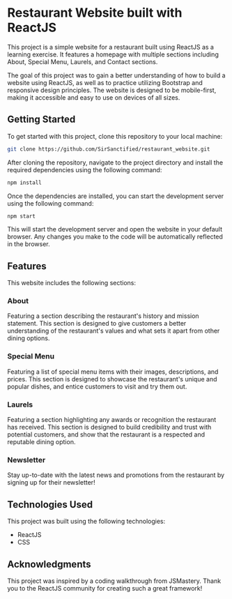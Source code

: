 # Restaurant Website built with ReactJS

This project is a simple website for a restaurant built using ReactJS as a learning exercise. It features a homepage with multiple sections including About, Special Menu, Laurels, and Contact sections.

The goal of this project was to gain a better understanding of how to build a website using ReactJS, as well as to practice utilizing Bootstrap and responsive design principles. The website is designed to be mobile-first, making it accessible and easy to use on devices of all sizes.

## Getting Started

To get started with this project, clone this repository to your local machine:

```sh
git clone https://github.com/SirSanctified/restaurant_website.git
```

After cloning the repository, navigate to the project directory and install the required dependencies using the following command:

```sh
npm install
```

Once the dependencies are installed, you can start the development server using the following command:

```sh
npm start
```

This will start the development server and open the website in your default browser. Any changes you make to the code will be automatically reflected in the browser.

## Features

This website includes the following sections:

### About

Featuring a section describing the restaurant's history and mission statement. This section is designed to give customers a better understanding of the restaurant's values and what sets it apart from other dining options.

### Special Menu

Featuring a list of special menu items with their images, descriptions, and prices. This section is designed to showcase the restaurant's unique and popular dishes, and entice customers to visit and try them out.

### Laurels

Featuring a section highlighting any awards or recognition the restaurant has received. This section is designed to build credibility and trust with potential customers, and show that the restaurant is a respected and reputable dining option.

### Newsletter

Stay up-to-date with the latest news and promotions from the restaurant by signing up for their newsletter!

## Technologies Used

This project was built using the following technologies:

- ReactJS
- CSS

## Acknowledgments

This project was inspired by a coding walkthrough from JSMastery. Thank you to the ReactJS community for creating such a great framework!
